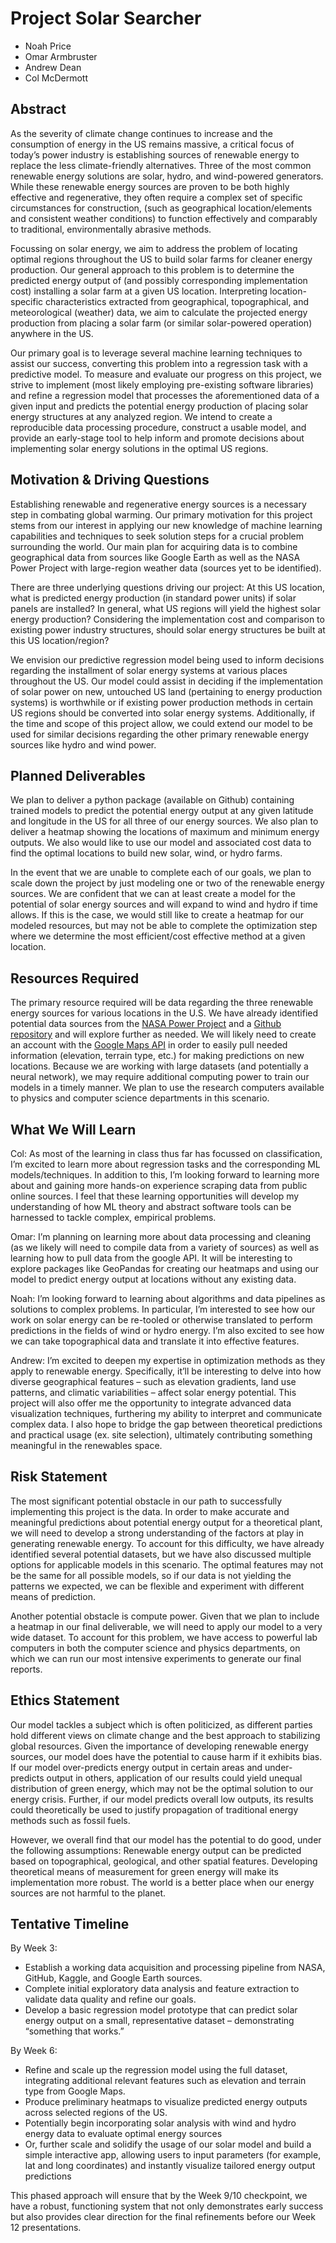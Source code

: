 # Project Solar Searcher
-   Noah Price
-   Omar Armbruster
-   Andrew Dean
-   Col McDermott

## Abstract
As the severity of climate change continues to increase and the consumption of energy in the US remains massive, a critical focus of today’s power industry is establishing sources of renewable energy to replace the less climate-friendly alternatives.  Three of the most common renewable energy solutions are solar, hydro, and wind-powered generators.  While these renewable energy sources are proven to be both highly effective and regenerative, they often require a complex set of specific circumstances for construction, (such as geographical location/elements and consistent weather conditions) to function effectively and comparably to traditional, environmentally abrasive methods.  

Focussing on solar energy, we aim to address the problem of locating optimal regions throughout the US to build solar farms for cleaner energy production.  Our general approach to this problem is to determine the predicted energy output of (and possibly corresponding implementation cost) installing a solar farm at a given US location.  Interpreting location-specific characteristics extracted from geographical, topographical, and meteorological (weather) data, we aim to calculate the projected energy production from placing a solar farm (or similar solar-powered operation) anywhere in the US.  

Our primary goal is to leverage several machine learning techniques to assist our success, converting this problem into a regression task with a predictive model.  To measure and evaluate our progress on this project, we strive to implement (most likely employing pre-existing software libraries) and refine a regression model that processes the aforementioned data of a given input and predicts the potential energy production of placing solar energy structures at any analyzed region.  We intend to create a reproducible data processing procedure, construct a usable model, and provide an early-stage tool to help inform and promote decisions about implementing solar energy solutions in the optimal US regions.

## Motivation & Driving Questions
Establishing renewable and regenerative energy sources is a necessary step in combating global warming.  Our primary motivation for this project stems from our interest in applying our new knowledge of machine learning capabilities and techniques to seek solution steps for a crucial problem surrounding the world.  Our main plan for acquiring data is to combine geographical data from sources like Google Earth as well as the NASA Power Project with large-region weather data (sources yet to be identified). 

There are three underlying questions driving our project:  At this US location, what is predicted energy production (in standard power units) if solar panels are installed?  In general, what US regions will yield the highest solar energy production?  Considering the implementation cost and comparison to existing power industry structures, should solar energy structures be built at this US location/region?

We envision our predictive regression model being used to inform decisions regarding the installment of solar energy systems at various places throughout the US.  Our model could assist in deciding if the implementation of solar power on new, untouched US land (pertaining to energy production systems) is worthwhile or if existing power production methods in certain US regions should be converted into solar energy systems.  Additionally, if the time and scope of this project allow, we could extend our model to be used for similar decisions regarding the other primary renewable energy sources like hydro and wind power.

## Planned Deliverables 
We plan to deliver a python package (available on Github) containing trained models to predict the potential energy output at any given latitude and longitude in the US for all three of our energy sources. We also plan to deliver a heatmap showing the locations of maximum and minimum energy outputs. We also would like to use our model and associated cost data to find the optimal locations to build new solar, wind, or hydro farms.  

In the event that we are unable to complete each of our goals, we plan to scale down the project by just modeling one or two of the renewable energy sources. We are confident that we can at least create a model for the potential of solar energy sources and will expand to wind and hydro if time allows. If this is the case, we would still like to create a heatmap for our modeled resources, but may not be able to complete the optimization step where we determine the most efficient/cost effective method at a given location.


## Resources Required 
The primary resource required will be data regarding the three renewable energy sources for various locations in the U.S. We have already identified potential data sources from the [NASA Power Project](https://registry.opendata.aws/nasa-power/#:~:text=The%20POWER%20project%20contains%20over,resolution%20of%20the%20source%20products) and a [Github repository](https://github.com/Charlie5DH/Solar-Power-Datasets-and-Resources) and will explore further as needed. We will likely need to create an account with the [Google Maps API](https://developers.google.com/maps/documentation/elevation/overview) in order to easily pull needed information (elevation, terrain type, etc.) for making predictions on new locations. Because we are working with large datasets (and potentially a neural network), we may require additional computing power to train our models in a timely manner. We plan to use the research computers available to physics and computer science departments in this scenario.

## What We Will Learn
Col: As most of the learning in class thus far has focussed on classification, I’m excited to learn more about regression tasks and the corresponding ML models/techniques.  In addition to this, I’m looking forward to learning more about and gaining more hands-on experience scraping data from public online sources.  I feel that these learning opportunities will develop my understanding of how ML theory and abstract software tools can be harnessed to tackle complex, empirical problems.

Omar: I’m planning on learning more about data processing and cleaning (as we likely will need to compile data from a variety of sources) as well as learning how to pull data from the google API. It will be interesting to explore packages like GeoPandas for creating our heatmaps and using our model to predict energy output at locations without any existing data.

Noah: I’m looking forward to learning about algorithms and data pipelines as solutions to complex problems. In particular, I’m interested to see how our work on solar energy can be re-tooled or otherwise translated to perform predictions in the fields of wind or hydro energy. I’m also excited to see how we can take topographical data and translate it into effective features.

Andrew: I’m excited to deepen my expertise in optimization methods as they apply to renewable energy. Specifically, it’ll be interesting to delve into how diverse geographical features – such as elevation gradients, land use patterns, and climatic variabilities – affect solar energy potential. This project will also offer me the opportunity to integrate advanced data visualization techniques, furthering my ability to interpret and communicate complex data. I also hope to bridge the gap between theoretical predictions and practical usage (ex. site selection), ultimately contributing something meaningful in the renewables space.

## Risk Statement
The most significant potential obstacle in our path to successfully implementing this project is the data. In order to make accurate and meaningful predictions about potential energy output for a theoretical plant, we will need to develop a strong understanding of the factors at play in generating renewable energy. To account for this difficulty, we have already identified several potential datasets, but we have also discussed multiple options for applicable models in this scenario. The optimal features may not be the same for all possible models, so if our data is not yielding the patterns we expected, we can be flexible and experiment with different means of prediction.

Another potential obstacle is compute power. Given that we plan to include a heatmap in our final deliverable, we will need to apply our model to a very wide dataset. To account for this problem, we have access to powerful lab computers in both the computer science and physics departments, on which we can run our most intensive experiments to generate our final reports.

## Ethics Statement
Our model tackles a subject which is often politicized, as different parties hold different views on climate change and the best approach to stabilizing global resources. Given the importance of developing renewable energy sources, our model does have the potential to cause harm if it exhibits bias. If our model over-predicts energy output in certain areas and under-predicts output in others, application of our results could yield unequal distribution of green energy, which may not be the optimal solution to our energy crisis. Further, if our model predicts overall low outputs, its results could theoretically be used to justify propagation of traditional energy methods such as fossil fuels. 

However, we overall find that our model has the potential to do good, under the following assumptions:
Renewable energy output can be predicted based on topographical, geological, and other spatial features.
Developing theoretical means of measurement for green energy will make its implementation more robust.
The world is a better place when our energy sources are not harmful to the planet.

## Tentative Timeline
By Week 3:
- Establish a working data acquisition and processing pipeline from NASA, GitHub, Kaggle, and Google Earth sources.
- Complete initial exploratory data analysis and feature extraction to validate data quality and refine our goals. 
- Develop a basic regression model prototype that can predict solar energy output on a small, representative dataset – demonstrating “something that works.”

By Week 6:
- Refine and scale up the regression model using the full dataset, integrating additional relevant features such as elevation and terrain type from Google Maps.
- Produce preliminary heatmaps to visualize predicted energy outputs across selected regions of the US.
- Potentially begin incorporating solar analysis with wind and hydro energy data to evaluate optimal energy sources
- Or, further scale and solidify the usage of our solar model and build a simple interactive app, allowing users to input parameters (for example, lat and long coordinates) and instantly visualize tailored energy output predictions


This phased approach will ensure that by the Week 9/10 checkpoint, we have a robust, functioning system that not only demonstrates early success but also provides clear direction for the final refinements before our Week 12 presentations.
